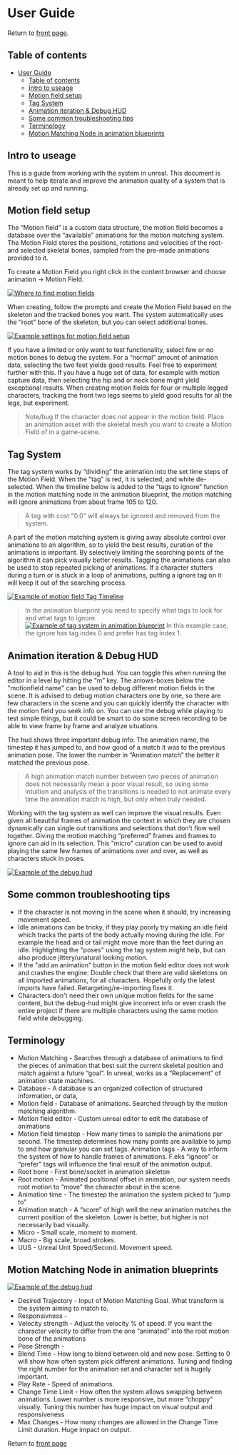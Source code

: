 # User Guide

Return to [front page](./README.md).

## Table of contents

- [User Guide](#user-guide)
  - [Table of contents](#table-of-contents)
  - [Intro to useage](#intro-to-useage)
  - [Motion field setup](#motion-field-setup)
  - [Tag System](#tag-system)
  - [Animation iteration & Debug HUD](#animation-iteration--debug-hud)
  - [Some common troubleshooting tips](#some-common-troubleshooting-tips)
  - [Terminology](#terminology)
  - [Motion Matching Node in animation blueprints](#motion-matching-node-in-animation-blueprints)

## Intro to useage

This is a guide from working with the system in unreal. This document is meant to help iterate and improve the animation quality of a system that is already set up and running.

## Motion field setup

The “Motion field” is a custom data structure, the motion field becomes a database over the “available” animations for the motion matching system. The Motion Field stores the positions, rotations and velocities of the root- and selected skeletal bones, sampled from the pre-made animations provided to it.

To create a Motion Field you right click in the content browser and choose animation -> Motion Field.

[![Where to find motion fields](./SetupPictures/MotionFieldSetup.png)](https://gautersamuelsen.github.io/MotionMatching-Documentation/SetupPictures/MotionFieldSetup.png)

When creating, follow the prompts and create the Motion Field based on the skeleton and the tracked bones you want. The system automatically uses the “root” bone of the skeleton, but you can select additional bones.

[![Example settings for motion field setup](./SetupPictures/MotionFieldSettings.png)](https://gautersamuelsen.github.io/MotionMatching-Documentation/SetupPictures/MotionFieldSettings.png)

If you have a limited or only want to test functionality, select few or no motion bones to debug the system.
For a “normal” amount of animation data, selecting the two feet yields good results.
Feel free to experiment further with this. If you have a huge set of data, for example with motion capture data, then selecting the hip and or neck bone might yield exceptional results.
When creating motion fields for four or multiple legged characters, tracking the front two legs seems to yield good results for all the legs, but experiment.

> Note/bug
> If the character does not appear in the motion field. Place an animation asset with the skeletal mesh you want to create a Motion Field of in a game-scene.

## Tag System

The tag system works by “dividing” the animation into the set time steps of the Motion Field. When the "tag” is red, it is selected, and white de-selected. When the timeline below is added to the “tags to ignore” function in the motion matching node in the animation blueprint, the motion matching will ignore animations from about frame 105 to 120.

> A tag with cost "0.0" will always be ignored and removed from the system. 

A part of the motion matching system is giving away absolute control over animations to an algorithm, so to yield the best results, curation of the animations is important. By selectively limiting the searching points of the algorithm it can pick visually better results. Tagging the animations can also be used to stop repeated picking of animations. If a character stutters during a turn or is stuck in a loop of animations, putting a ignore tag on it will keep it out of the searching process.

[![Example of motion field Tag Timeline](./UsePictures/TagTimeline.png)](https://gautersamuelsen.github.io/MotionMatching-Documentation/UsePictures/TagTimeline.png)

> In the animation blueprint you need to specify what tags to look for and what tags to ignore.
> [![Example of tag system in animation blueprint](./UsePictures/SpecifyTags.png)](https://gautersamuelsen.github.io/MotionMatching-Documentation/UsePictures/SpecifyTags.png)
> In this example case, the ignore has tag index 0 and prefer has tag index 1.

## Animation iteration & Debug HUD

A tool to aid in this is the debug hud. You can toggle this when running the editor in a level by hitting the “m” key. The arrows-boxes below the "motionfield name" can be used to debug different motion fields in the scene. It is advised to debug motion characters one by one, so there are few characters in the scene and you can quickly identify the character with the motion field you seek info on. You can use the debug while playing to test simple things, but it could be smart to do some screen recording to be able to view frame by frame and analyze situations.

The hud shows three important debug info: The animation name, the timestep it has jumped to, and how good of a match it was to the previous animation pose. The lower the number in “Animation match” the better it matched the previous pose.

> A high animation match number between two pieces of animation does not necessarily mean a poor visual result, so using some intuition and analysis of the transitions is needed to not animate every time the animation match is high, but only when truly needed.

Working with the tag system as well can improve the visual results. Even given all beautiful frames of animation the context in which they are chosen dynamically can single out transitions and selections that don’t flow well together. Giving the motion matching “preferred” frames and frames to ignore can aid in its selection. This "micro" curation can be used to avoid playing the same few frames of animations over and over, as well as characters stuck in poses.

[![Example of the debug hud](./UsePictures/DebugHUD.png)](https://gautersamuelsen.github.io/MotionMatching-Documentation/UsePictures/DebugHUD.png)

## Some common troubleshooting tips

- If the character is not moving in the scene when it should, try increasing movement speed.
- Idle animations can be tricky, if they play poorly try making an idle field which tracks the parts of the body actually moving during the idle. For example the head and or tail might move more than the feet during an idle. Highlighting the "poses" using the tag system might help, but can also produce jittery/unatural looking motion.
- If the "add an animation" button in the motion field editor does not work and crashes the engine: Double check that there are valid skeletons on all imported animations, for all characters. Hopefully only the latest imports have failed. Retargeting/re-importing fixes it.
- Characters don't need their own unique motion fields for the same content, but the debug-hud might give incorrect info or even crash the entire project if there are multiple characters using the same motion field while debugging.

## Terminology

- Motion Matching - Searches through a database of animations to find the pieces of animation that best suit the current skeletal position and match against a future “goal”. In unreal, works as a “Replacement” of animation state machines.
- Database - A database is an organized collection of structured information, or data,
- Motion field - Database of animations. Searched through by the motion matching algorithm.
- Motion field editor - Custom unreal editor to edit the database of animations
- Motion field timestep - How many times to sample the animations per second. The timestep determines how many points are available to jump to and how granular you can set tags.
Animation tags - A way to inform the system of how to handle frames of animations. F.eks “ignore” or “prefer” tags will influence the final result of the animation output.
- Root bone - First bone/socket in animation skeleton
- Root motion - Animated positional offset in animation, our system needs root motion to “move” the character about in the scene.
- Animation time - The timestep the animation the system picked to “jump to”
- Animation match - A “score” of high well the new animation matches the current position of the skeleton. Lower is better, but higher is not necessarily bad visually.
- Micro - Small scale, moment to moment.
- Macro - Big scale, broad strokes.
- UUS - Unreal Unit Speed/Second. Movement speed.

## Motion Matching Node in animation blueprints

[![Example of the debug hud](./UsePictures/MotionMatchingNode.png)](https://gautersamuelsen.github.io/MotionMatching-Documentation/UsePictures/MotionMatchingNode.png)

- Desired Trajectory - Input of Motion Matching Goal. What transform is the system aiming to match to.
- Responsivness -
- Velocity strength - Adjust the velocity % of speed. If you want the character velocity to differ from the one “animated” into the root motion bone of the animations
- Pose Strength -
- Blend Time - How long to blend between old and new pose. Setting to 0 will show how often system pick different animations. Tuning and finding the right number for the animation set and character set is hugely important.
- Play Rate - Speed of animations.
- Change Time Limit - How often the system allows swapping between animations. Lower number is more responsive, but more “choppy” visually. Tuning this number has huge impact on visual output and responsiveness
- Max Changes - How many changes are allowed in the Change Time Limit duration. Huge impact on output.

Return to [front page](./README.md)

